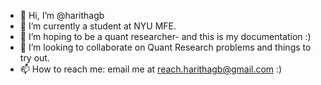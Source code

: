 - 👋 Hi, I’m @harithagb
- 👀 I’m currently a student at NYU MFE.
- 🌱 I’m hoping to be a quant researcher- and this is my documentation :)
- 💞️ I’m looking to collaborate on Quant Research problems and things to try out.
- 📫 How to reach me: email me at reach.harithagb@gmail.com :)

<!---
harithagb/harithagb is a ✨ special ✨ repository because its `README.md` (this file) appears on your GitHub profile.
You can click the Preview link to take a look at your changes.
--->
